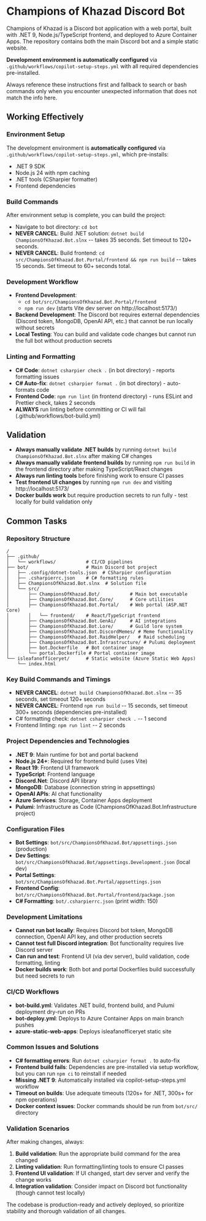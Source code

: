 # Champions of Khazad Discord Bot

Champions of Khazad is a Discord bot application with a web portal, built with .NET 9, Node.js/TypeScript frontend, and deployed to Azure Container Apps. The repository contains both the main Discord bot and a simple static website.

**Development environment is automatically configured** via `.github/workflows/copilot-setup-steps.yml` with all required dependencies pre-installed.

Always reference these instructions first and fallback to search or bash commands only when you encounter unexpected information that does not match the info here.

## Working Effectively

### Environment Setup
The development environment is **automatically configured** via `.github/workflows/copilot-setup-steps.yml`, which pre-installs:
- .NET 9 SDK
- Node.js 24 with npm caching
- .NET tools (CSharpier formatter)
- Frontend dependencies

### Build Commands
After environment setup is complete, you can build the project:
- Navigate to bot directory: `cd bot`
- **NEVER CANCEL**: Build .NET solution: `dotnet build ChampionsOfKhazad.Bot.slnx` -- takes 35 seconds. Set timeout to 120+ seconds.
- **NEVER CANCEL**: Build frontend: `cd src/ChampionsOfKhazad.Bot.Portal/frontend && npm run build` -- takes 15 seconds. Set timeout to 60+ seconds total.

### Development Workflow
- **Frontend Development**: 
  - `cd bot/src/ChampionsOfKhazad.Bot.Portal/frontend`
  - `npm run dev` (starts Vite dev server on http://localhost:5173/)
- **Backend Development**: The Discord bot requires external dependencies (Discord token, MongoDB, OpenAI API, etc.) that cannot be run locally without secrets
- **Local Testing**: You can build and validate code changes but cannot run the full bot without production secrets

### Linting and Formatting
- **C# Code**: `dotnet csharpier check .` (in bot directory) - reports formatting issues
- **C# Auto-fix**: `dotnet csharpier format .` (in bot directory) - auto-formats code
- **Frontend Code**: `npm run lint` (in frontend directory) - runs ESLint and Prettier check, takes 2 seconds
- **ALWAYS** run linting before committing or CI will fail (.github/workflows/bot-build.yml)

## Validation
- **Always manually validate .NET builds** by running `dotnet build ChampionsOfKhazad.Bot.slnx` after making C# changes
- **Always manually validate frontend builds** by running `npm run build` in the frontend directory after making TypeScript/React changes
- **Always run linting tools** before finishing work to ensure CI passes
- **Test frontend UI changes** by running `npm run dev` and visiting http://localhost:5173/
- **Docker builds work** but require production secrets to run fully - test locally for build validation only

## Common Tasks

### Repository Structure
```
/
├── .github/
│   └── workflows/           # CI/CD pipelines
├── bot/                     # Main Discord bot project
│   ├── .config/dotnet-tools.json  # CSharpier configuration
│   ├── .csharpierrc.json    # C# formatting rules
│   ├── ChampionsOfKhazad.Bot.slnx  # Solution file
│   └── src/
│       ├── ChampionsOfKhazad.Bot/           # Main bot executable
│       ├── ChampionsOfKhazad.Bot.Core/      # Core utilities
│       ├── ChampionsOfKhazad.Bot.Portal/    # Web portal (ASP.NET Core)
│       │   └── frontend/    # React/TypeScript frontend
│       ├── ChampionsOfKhazad.Bot.GenAi/     # AI integrations
│       ├── ChampionsOfKhazad.Bot.Lore/      # Guild lore system
│       ├── ChampionsOfKhazad.Bot.DiscordMemes/ # Meme functionality
│       ├── ChampionsOfKhazad.Bot.RaidHelper/   # Raid scheduling
│       ├── ChampionsOfKhazad.Bot.Infrastructure/ # Pulumi deployment
│       ├── bot.Dockerfile   # Bot container image
│       └── portal.Dockerfile # Portal container image
└── isleafanofficeryet/      # Static website (Azure Static Web Apps)
    └── index.html
```

### Key Build Commands and Timings
- **NEVER CANCEL**: `dotnet build ChampionsOfKhazad.Bot.slnx` -- 35 seconds, set timeout 120+ seconds
- **NEVER CANCEL**: Frontend `npm run build` -- 15 seconds, set timeout 300+ seconds (dependencies pre-installed)
- C# formatting check: `dotnet csharpier check .` -- 1 second
- Frontend linting: `npm run lint` -- 2 seconds

### Project Dependencies and Technologies
- **.NET 9**: Main runtime for bot and portal backend
- **Node.js 24+**: Required for frontend build (uses Vite)
- **React 19**: Frontend UI framework
- **TypeScript**: Frontend language
- **Discord.Net**: Discord API library
- **MongoDB**: Database (connection string in appsettings)
- **OpenAI APIs**: AI chat functionality  
- **Azure Services**: Storage, Container Apps deployment
- **Pulumi**: Infrastructure as Code (ChampionsOfKhazad.Bot.Infrastructure project)

### Configuration Files
- **Bot Settings**: `bot/src/ChampionsOfKhazad.Bot/appsettings.json` (production)
- **Dev Settings**: `bot/src/ChampionsOfKhazad.Bot/appsettings.Development.json` (local dev)  
- **Portal Settings**: `bot/src/ChampionsOfKhazad.Bot.Portal/appsettings.json`
- **Frontend Config**: `bot/src/ChampionsOfKhazad.Bot.Portal/frontend/package.json`
- **C# Formatting**: `bot/.csharpierrc.json` (print width: 150)

### Development Limitations
- **Cannot run bot locally**: Requires Discord bot token, MongoDB connection, OpenAI API key, and other production secrets
- **Cannot test full Discord integration**: Bot functionality requires live Discord server
- **Can run and test**: Frontend UI (via dev server), build validation, code formatting, linting
- **Docker builds work**: Both bot and portal Dockerfiles build successfully but need secrets to run

### CI/CD Workflows  
- **bot-build.yml**: Validates .NET build, frontend build, and Pulumi deployment dry-run on PRs
- **bot-deploy.yml**: Deploys to Azure Container Apps on main branch pushes
- **azure-static-web-apps**: Deploys isleafanofficeryet static site

### Common Issues and Solutions
- **C# formatting errors**: Run `dotnet csharpier format .` to auto-fix
- **Frontend build fails**: Dependencies are pre-installed via setup workflow, but you can run `npm ci` to reinstall if needed
- **Missing .NET 9**: Automatically installed via copilot-setup-steps.yml workflow
- **Timeout on builds**: Use adequate timeouts (120s+ for .NET, 300s+ for npm operations)
- **Docker context issues**: Docker commands should be run from `bot/src/` directory

### Validation Scenarios
After making changes, always:
1. **Build validation**: Run the appropriate build command for the area changed
2. **Linting validation**: Run formatting/linting tools to ensure CI passes
3. **Frontend UI validation**: If UI changed, start dev server and verify the change works
4. **Integration validation**: Consider impact on Discord bot functionality (though cannot test locally)

The codebase is production-ready and actively deployed, so prioritize stability and thorough validation of all changes.